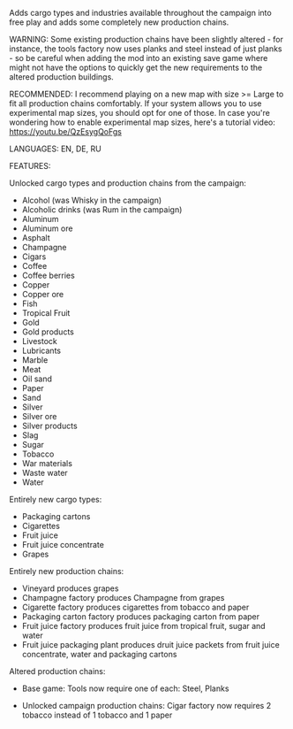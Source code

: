 Adds cargo types and industries available throughout the campaign into free play and adds some completely new production chains.



WARNING: Some existing production chains have been slightly altered - for instance, the tools factory now uses planks and steel instead of just planks - so be careful when adding the mod into an existing save game where might not have the options to quickly get the new requirements to the altered production buildings.



RECOMMENDED: I recommend playing on a new map with size >= Large to fit all production chains comfortably. If your system allows you to use experimental map sizes, you should opt for one of those. In case you're wondering how to enable experimental map sizes, here's a tutorial video: https://youtu.be/QzEsygQoFgs



LANGUAGES: EN, DE, RU



FEATURES:

Unlocked cargo types and production chains from the campaign:
 - Alcohol (was Whisky in the campaign)
 - Alcoholic drinks (was Rum in the campaign)
 - Aluminum
 - Aluminum ore
 - Asphalt
 - Champagne
 - Cigars
 - Coffee
 - Coffee berries
 - Copper
 - Copper ore
 - Fish
 - Tropical Fruit
 - Gold
 - Gold products
 - Livestock
 - Lubricants
 - Marble
 - Meat
 - Oil sand
 - Paper
 - Sand
 - Silver
 - Silver ore
 - Silver products
 - Slag
 - Sugar
 - Tobacco
 - War materials
 - Waste water
 - Water

Entirely new cargo types:
 - Packaging cartons
 - Cigarettes
 - Fruit juice
 - Fruit juice concentrate
 - Grapes

Entirely new production chains:
 - Vineyard produces grapes
 - Champagne factory produces Champagne from grapes
 - Cigarette factory produces cigarettes from tobacco and paper
 - Packaging carton factory produces packaging carton from paper
 - Fruit juice factory produces fruit juice from tropical fruit, sugar and water
 - Fruit juice packaging plant produces druit juice packets from fruit juice concentrate, water and packaging cartons



Altered production chains:

 - Base game: Tools now require one of each: Steel, Planks
 
 - Unlocked campaign production chains: Cigar factory now requires 2 tobacco instead of 1 tobacco and 1 paper
